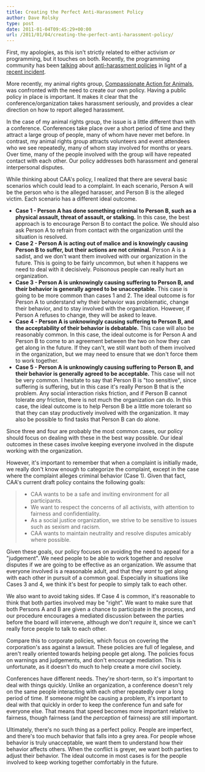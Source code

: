 ```yaml
---
title: Creating the Perfect Anti-Harassment Policy
author: Dave Rolsky
type: post
date: 2011-01-04T09:45:29+00:00
url: /2011/01/04/creating-the-perfect-anti-harassment-policy/
---
```

First, my apologies, as this isn't strictly related to either activism _or_ programming, but it touches on both. Recently, the programming community has been [talking][1] about [anti-harassment policies][2] in light of [a recent incident][3].

More recently, my animal rights group, [Compassionate Action for Animals][4], was confronted with the need to create our own policy. Having a public policy in place is important. It makes it clear that the conference/organization takes harassment seriously, and provides a clear direction on how to report alleged harassment.

In the case of my animal rights group, the issue is a little different than with a conference. Conferences take place over a short period of time and they attract a large group of people, many of whom have never met before. In contrast, my animal rights group attracts volunteers and event attendees who we see repeatedly, many of whom stay involved for months or years. Over time, many of the people involved with the group will have repeated contact with each other. Our policy addresses both harassment and general interpersonal disputes.

While thinking about CAA's policy, I realized that there are several basic scenarios which could lead to a complaint. In each scenario, Person A will be the person who is the alleged harasser, and Person B is the alleged victim. Each scenario has a different ideal outcome.

  * **Case 1 - Person A has done something criminal to Person B, such as a physical assault, threat of assault, or stalking.** In this case, the best approach is to encourage Person B to contact the police. We should also ask Person A to refrain from contact with the organization until the situation is resolved.
  * **Case 2 - Person A is acting out of malice and is knowingly causing Person B to suffer, but their actions are not criminal.** Person A is a sadist, and we don't want them involved with our organization in the future. This is going to be fairly uncommon, but when it happens we need to deal with it decisively. Poisonous people can really hurt an organization.
  * **Case 3 - Person A is unknowingly causing suffering to Person B, and their behavior is generally agreed to be unacceptable.** This case is going to be more common than cases 1 and 2. The ideal outcome is for Person A to understand why their behavior was problematic, change their behavior, and to stay involved with the organization. However, if Person A refuses to change, they will be asked to leave.
  * **Case 4 - Person A is unknowingly causing suffering to Person B, and the acceptability of their behavior is debatable.** This case will also be reasonably common. In this case, the ideal outcome is for Person A and Person B to come to an agreement between the two on how they can get along in the future. If they can't, we still want both of them involved in the organization, but we may need to ensure that we don't force them to work together.
  * **Case 5 - Person A is unknowingly causing suffering to Person B, and their behavior is generally agreed to be acceptable.** This case will not be very common. I hesitate to say that Person B is "too sensitive", since suffering is suffering, but in this case it's really Person B that is the problem. Any social interaction risks friction, and if Person B cannot tolerate _any_ friction, there is not much the organization can do. In this case, the ideal outcome is to help Person B be a little more tolerant so that they can stay productively involved with the organization. It may also be possible to find tasks that Person B can do alone.

Since three and four are probably the most common cases, our policy should focus on dealing with these in the best way possible. Our ideal outcomes in these cases involve keeping everyone involved in the dispute working with the organization.

However, it's important to remember that when a complaint is initially made, we really don't know enough to categorize the complaint, except in the case where the complaint alleges criminal behavior (Case 1). Given that fact, CAA's current draft policy contains the following goals:

>   * CAA wants to be a safe and inviting environment for all participants.
>   * We want to respect the concerns of all activists, with attention to fairness and confidentiality.
>   * As a social justice organization, we strive to be sensitive to issues such as sexism and racism.
>   * CAA wants to maintain neutrality and resolve disputes amicably where possible.

Given these goals, our policy focuses on avoiding the need to appeal for a "judgement". We need people to be able to work together and resolve disputes if we are going to be effective as an organization. We assume that everyone involved is a reasonable adult, and that they _want_ to get along with each other in pursuit of a common goal. Especially in situations like Cases 3 and 4, we think it's best for people to simply talk to each other.

We also want to avoid taking sides. If Case 4 is common, it's reasonable to think that both parties involved may be "right". We want to make sure that both Persons A and B are given a chance to participate in the process, and our procedure encourages a mediated discussion between the parties before the board will intervene, although we don't _require_ it, since we can't really force people to talk to each other.

Compare this to corporate policies, which focus on covering the corporation's ass against a lawsuit. These policies are full of legalese, and aren't really oriented towards helping people get along. The policies focus on warnings and judgements, and don't encourage mediation. This is unfortunate, as it doesn't do much to help create a more civil society.

Conferences have different needs. They're short-term, so it's important to deal with things quickly. Unlike an organization, a conference doesn't rely on the same people interacting with each other repeatedly over a long period of time. If someone _might_ be causing a problem, it's important to deal with that quickly in order to keep the conference fun and safe for everyone else. That means that speed becomes more important relative to fairness, though fairness (and the _perception_ of fairness) are still important.

Ultimately, there's no such thing as a perfect policy. People are imperfect, and there's too much behavior that falls into a grey area. For people whose behavior is truly unacceptable, we want them to understand how their behavior affects others. When the conflict is greyer, we want both parties to adjust their behavior. The ideal outcome in most cases is for the people involved to keep working together comfortably in the future.

 [1]: http://lwn.net/Articles/417952/
 [2]: http://geekfeminism.wikia.com/wiki/Conference_anti-harassment_policy
 [3]: http://blog.nerdchic.net/archives/418/
 [4]: http://www.exploreveg.org